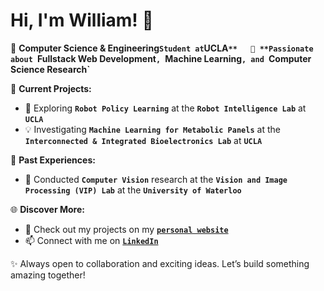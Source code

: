 
# Hi, I'm William! 👋

🌟 **Computer Science & Engineering` Student at `UCLA`**  
🚀 **Passionate about `Fullstack Web Development`, `Machine Learning`, and `Computer Science Research`**  

🔬 **Current Projects:**  
- 🧠 Exploring **`Robot Policy Learning`** at the **`Robot Intelligence Lab`** at **`UCLA`**  
- 💡 Investigating **`Machine Learning for Metabolic Panels`** at the **`Interconnected & Integrated Bioelectronics Lab`** at **`UCLA`**  

📸 **Past Experiences:**  
- 🔭 Conducted **`Computer Vision`** research at the **`Vision and Image Processing (VIP) Lab`** at the **`University of Waterloo`**  

🌐 **Discover More:**  
- 📂 Check out my projects on my [**`personal website`**](https://willjianger9.github.io/)  
- 📫 Connect with me on [**`LinkedIn`**](https://linkedin.com/in/williamjiang)  

✨ Always open to collaboration and exciting ideas. Let’s build something amazing together!



<!--
**Willjianger9/Willjianger9** is a ✨ _special_ ✨ repository because its `README.md` (this file) appears on your GitHub profile.

Here are some ideas to get you started:

- 🔭 I’m currently working on ...
- 🌱 I’m currently learning ...
- 👯 I’m looking to collaborate on ...
- 🤔 I’m looking for help with ...
- 💬 Ask me about ...
- 📫 How to reach me: ...
- 😄 Pronouns: ...
- ⚡ Fun fact: ...
-->

